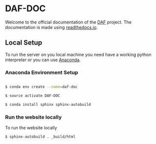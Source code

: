 DAF-DOC
=========

Welcome to the official documentation of the [DAF](https://developers.italia.it/it/daf/) project. The documentation is made using [readthedocs.io](https://readthedocs.org/).

Local Setup
-----------

To run the server on you local machine you need have a working python interpreter or you can use [Anaconda](https://www.anaconda.com).

### Anaconda Environment Setup

```bash

$ conda env create --name=daf-doc

$ source activate DAF-DOC

$ conda install sphinx sphinx-autobuild
```

### Run the website locally

To run the website locally

```bash
$ sphinx-autobuild . _build/html
```
